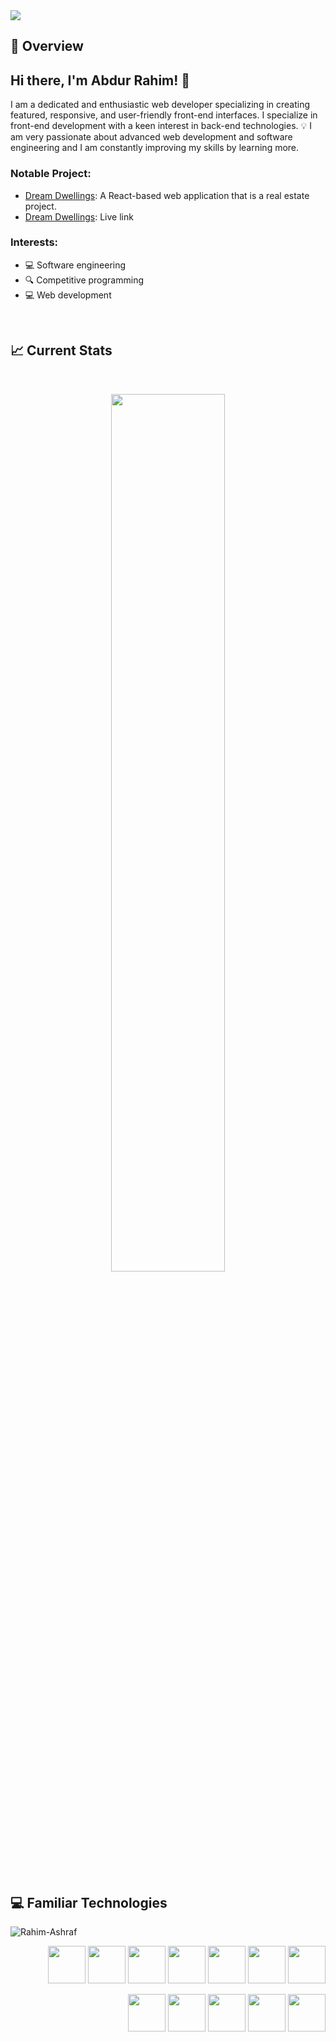 <a href="https://www.linkedin.com/in/rahim-ashraf">
<img src="https://i.ibb.co/h7Mt1Pg/Rahim-Web-developer.gif" />
</a> 

## :eyes: Overview 
## Hi there, I'm Abdur Rahim! 👋

I am a dedicated and enthusiastic web developer specializing in creating featured, responsive, and user-friendly front-end interfaces. I specialize in front-end development with a keen interest in back-end technologies. 💡 I am very passionate about advanced web development and software engineering and I am constantly improving my skills by learning more.

### Notable Project:
- [Dream Dwellings](https://github.com/Rahim-Ashraf/dream-dwellings-client): A React-based web application that is a real estate project.
- [Dream Dwellings](https://dream-dwellings-36ef2.web.app): Live link

### Interests:
- 💻 Software engineering
- 🔍 Competitive programming
- 💻 Web development
<br />

## :chart_with_upwards_trend: Current Stats
<br />
<p align="center">
  <img width="60%" src="https://github-readme-streak-stats.herokuapp.com?user=Rahim-Ashraf&theme=react&hide_border=true&background=0D1117&stroke=0D1117&fire=FF1CF7&sideLabels=00F0FF&currStreakNum=00F0FF&ring=FF1CF7&currStreakLabel=00F0FF&sideNums=00F0FF" />
</p>
</br>

## :computer: Familiar Technologies
<p><img align="left" src="https://github-readme-stats.vercel.app/api/top-langs?username=Rahim-Ashraf&show_icons=true&theme=radical" alt="Rahim-Ashraf" /></p>
<br>
<p align="right">
<img width="60px"  src="https://i.ibb.co.com/VgMSX1b/NextJS.png"/>
<img width="60px"  src="https://i.ibb.co/0n2hM8r/react.png"/>
<img width="60px"  src="https://i.ibb.co.com/wSf8rQw/TS.png"/>
<img width="60px"  src="https://i.ibb.co.com/zr7R7CN/JS.png"/>
<img width="60px"  src="https://i.ibb.co/JCmmSyg/tailwind-css.png"/>
<img width="60px"  src="https://i.ibb.co/M80DXMf/html.png"/>
<img width="60px" src="https://i.ibb.co/hZSNsDG/css.png"/>
</p>
<p align="right">
<img width="60px" src="https://i.ibb.co/nQ4BJHw/icons8-node-js-144.png"/>
<img width="60px" src="https://i.ibb.co/nPbnZh9/express-js.png"/>
<img width="60px" src="https://i.ibb.co/q5xF0Hj/mongodb.png"/>
<img width="60px" src="https://i.ibb.co.com/xFKZnV5/Mongoose.png"/>
<img width="60px" src="https://i.ibb.co/0CMDWxy/jwt.png"/>
</p>
<br/>
